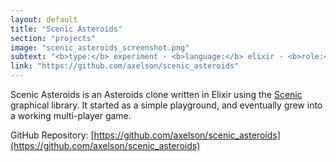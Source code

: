 ```yaml
---
layout: default
title: "Scenic Asteroids"
section: "projects"
image: "scenic_asteroids_screenshot.png"
subtext: "<b>type:</b> experiment · <b>language:</b> elixir · <b>role:</b> creator"
link: "https://github.com/axelson/scenic_asteroids"
---
```


Scenic Asteroids is an Asteroids clone written in Elixir using the  [Scenic](https://github.com/boydm/scenic) graphical library. It started as a simple playground, and eventually grew into a working multi-player game.

GitHub Repository: [https://github.com/axelson/scenic_asteroids](https://github.com/axelson/scenic_asteroids)
